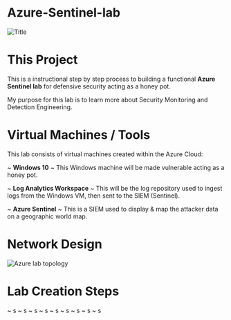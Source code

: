 # Azure-Sentinel-lab

![Title](https://github.com/Lantyy/Azure-Sentinel-lab/assets/122828853/5af6a030-c3ce-4fa8-ab6f-7d7c1c3b1cfe)

# This Project
This is a instructional step by step process to building a functional **Azure Sentinel lab** for defensive security acting as a honey pot.

My purpose for this lab is to learn more about Security Monitoring and Detection Engineering.

# Virtual Machines / Tools
This lab consists of virtual machines created within the Azure Cloud:

  ~ **Windows 10** ~ This Windows machine will be made vulnerable acting as a honey pot.

  ~ **Log Analytics Workspace** ~ This will be the log repository used to ingest logs from the Windows VM, then sent to the SIEM (Sentinel).
	
  ~ **Azure Sentinel** ~ This is a SIEM used to display & map the attacker data on a geographic world map.
	
# Network Design
![Azure lab topology](https://github.com/Lantyy/Azure-Sentinel-lab/assets/122828853/39cb1d35-4c1d-4c2e-8e7f-a6f595aa9886)

# Lab Creation Steps
  ~ s
  ~ s
  ~ s 
  ~ s
  ~ s 
  ~ s
  ~ s 
  ~ s
  ~ s
